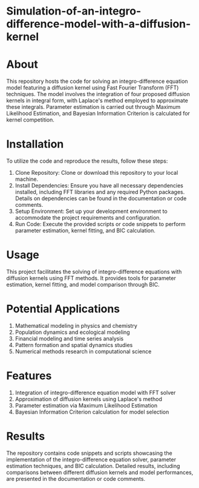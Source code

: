 # Simulation-of-an-integro-difference-model-with-a-diffusion-kernel

# About
This repository hosts the code for solving an integro-difference equation model featuring a diffusion kernel using Fast Fourier Transform (FFT) techniques. The model involves the integration of four proposed diffusion kernels in integral form, with Laplace's method employed to approximate these integrals. Parameter estimation is carried out through Maximum Likelihood Estimation, and Bayesian Information Criterion is calculated for kernel competition.

# Installation
To utilize the code and reproduce the results, follow these steps:

1. Clone Repository: Clone or download this repository to your local machine.
2. Install Dependencies: Ensure you have all necessary dependencies installed, including FFT libraries and any required Python packages. Details on dependencies can be found in the documentation or code comments.
3. Setup Environment: Set up your development environment to accommodate the project requirements and configuration.
4. Run Code: Execute the provided scripts or code snippets to perform parameter estimation, kernel fitting, and BIC calculation.

# Usage
This project facilitates the solving of integro-difference equations with diffusion kernels using FFT methods. It provides tools for parameter estimation, kernel fitting, and model comparison through BIC.

# Potential Applications
1. Mathematical modeling in physics and chemistry
2. Population dynamics and ecological modeling
3. Financial modeling and time series analysis
4. Pattern formation and spatial dynamics studies
5. Numerical methods research in computational science

# Features
1. Integration of integro-difference equation model with FFT solver
2. Approximation of diffusion kernels using Laplace's method
3. Parameter estimation via Maximum Likelihood Estimation
4. Bayesian Information Criterion calculation for model selection

# Results
The repository contains code snippets and scripts showcasing the implementation of the integro-difference equation solver, parameter estimation techniques, and BIC calculation. Detailed results, including comparisons between different diffusion kernels and model performances, are presented in the documentation or code comments.

